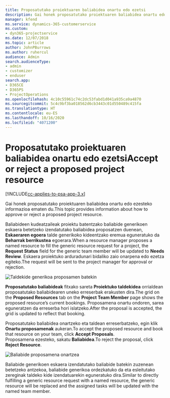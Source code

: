 ```yaml
---
title: Proposatutako proiektuaren baliabidea onartu edo ezetsi
description: Gai honek proposatutako proiektuaren baliabidea onartu edo ezesteko informazioa ematen du.
manager: kfend
ms.service: dynamics-365-customerservice
ms.custom:
- dyn365-projectservice
ms.date: 12/07/2018
ms.topic: article
author: JohnPBurrows
ms.author: ruhercul
audience: Admin
search.audienceType:
- admin
- customizer
- enduser
search.app:
- D365CE
- D365PS
- ProjectOperations
ms.openlocfilehash: 4c10c55961c74c2dc53fabd1d041a935ca9a4870
ms.sourcegitcommit: 5c4c9bf3ba018562d6cb3443c01d550489c415fa
ms.translationtype: HT
ms.contentlocale: eu-ES
ms.lasthandoff: 10/16/2020
ms.locfileid: "4071200"
---
```

# <a name="accept-or-reject-a-proposed-project-resource"></a><span data-ttu-id="89f60-103">Proposatutako proiektuaren baliabidea onartu edo ezetsi</span><span class="sxs-lookup"><span data-stu-id="89f60-103">Accept or reject a proposed project resource</span></span>

[!INCLUDE[cc-applies-to-psa-app-3.x](../includes/cc-applies-to-psa-app-3x.md)]

<span data-ttu-id="89f60-104">Gai honek proposatutako proiektuaren baliabidea onartu edo ezesteko informazioa ematen du.</span><span class="sxs-lookup"><span data-stu-id="89f60-104">This topic provides information about how to approve or reject a proposed project resource.</span></span>

<span data-ttu-id="89f60-105">Baliabideen kudeatzaileak proiektu batentzako baliabide generikoen eskaera betetzeko izendatutako baliabidea proposatzen duenean, **Eskaeraren egoera** talde generikoko kideentzako eremua eguneratuko da **Beharrak berrikustea** egoerara.</span><span class="sxs-lookup"><span data-stu-id="89f60-105">When a resource manager proposes a named resource to fill the generic resource request for a project, the **Request Status** field for the generic team member will be updated to **Needs Review**.</span></span> <span data-ttu-id="89f60-106">Eskaera proiektuko arduradunari bidaliko zaio onarpena edo ezetza egiteko.</span><span class="sxs-lookup"><span data-stu-id="89f60-106">The request will be sent to the project manager for approval or rejection.</span></span>

![Taldekide generikoa proposamen batekin](media/RM-how-to-19.png)

<span data-ttu-id="89f60-108">**Proposatutako baliabideak** fitxako sareta **Proiektuko taldekidea** orrialdean proposatutako baliabidearen uneko erreserbak erakusten dira.</span><span class="sxs-lookup"><span data-stu-id="89f60-108">The grid on the **Proposed Resources** tab on the **Project Team Member** page shows the proposed resource’s current bookings.</span></span> <span data-ttu-id="89f60-109">Proposamena onartu ondoren, sarea eguneratzen da erreserba hori islatzeko.</span><span class="sxs-lookup"><span data-stu-id="89f60-109">After the proposal is accepted, the grid is updated to reflect that booking.</span></span> 

<span data-ttu-id="89f60-110">Proposatutako baliabidea onartzeko eta taldean erreserbatzeko, egin klik **Onartu proposamenak** aukeran.</span><span class="sxs-lookup"><span data-stu-id="89f60-110">To accept the proposed resource and book that resource on your team, click **Accept Proposals**.</span></span>  
<span data-ttu-id="89f60-111">Proposamena ezesteko, sakatu **Baliabidea**.</span><span class="sxs-lookup"><span data-stu-id="89f60-111">To reject the proposal, click **Reject Resource**.</span></span>

![Baliabide proposamena onartzea](media/RM-how-to-20.png) 

<span data-ttu-id="89f60-113">Baliabide generikoen eskaera izendatutako baliabide batekin zuzenean betetzeko antzekoa, baliabide generikoa ordezkatuko da eta esleitutako zereginak taldeko kide izendatuarekin eguneratuko dira.</span><span class="sxs-lookup"><span data-stu-id="89f60-113">Similar to directly fulfilling a generic resource request with a named resource, the generic resource will be replaced and the assigned tasks will be updated with the named team member.</span></span>
